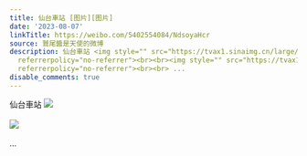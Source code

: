 ```yaml
---
title: 仙台車站 [图片][图片]
date: '2023-08-07'
linkTitle: https://weibo.com/5402554084/NdsoyaHcr
source: 鷲尾醬是天使的微博
description: 仙台車站 <img style="" src="https://tvax1.sinaimg.cn/large/005TCz76gy1hgo209ib3vj316o1kwnej.jpg"
  referrerpolicy="no-referrer"><br><br><img style="" src="https://tvax1.sinaimg.cn/large/005TCz76gy1hgo20ad41qj31kw16o7on.jpg"
  referrerpolicy="no-referrer"><br><br> ...
disable_comments: true
---
```

仙台車站 <img style="" src="https://tvax1.sinaimg.cn/large/005TCz76gy1hgo209ib3vj316o1kwnej.jpg" referrerpolicy="no-referrer"><br><br><img style="" src="https://tvax1.sinaimg.cn/large/005TCz76gy1hgo20ad41qj31kw16o7on.jpg" referrerpolicy="no-referrer"><br><br> ...